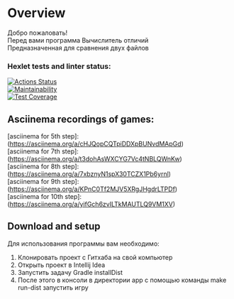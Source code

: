 # Overview
Добро пожаловать! <br>
Перед вами программа Вычислитель отличий <br>
Предназначенная для сравнения двух файлов <br>


### Hexlet tests and linter status:
[![Actions Status](https://github.com/EugeneViktP/java-project-71/actions/workflows/hexlet-check.yml/badge.svg)](https://github.com/EugeneViktP/java-project-71/actions)<br>
[![Maintainability](https://api.codeclimate.com/v1/badges/94ee7492505304b2178d/maintainability)](https://codeclimate.com/github/EugeneViktP/java-project-71/maintainability)<br>
[![Test Coverage](https://api.codeclimate.com/v1/badges/94ee7492505304b2178d/test_coverage)](https://codeclimate.com/github/EugeneViktP/java-project-71/test_coverage)

## Asciinema recordings of games: <br>

[asciinema for 5th step]:(https://asciinema.org/a/cHJQopCQTpiDDXpBUNvdMApGd) <br>
[asciinema for 7th step]:(https://asciinema.org/a/t3dohAsWXCYG7Vc4tNBLQWnKw) <br>
[asciinema for 8th step]:(https://asciinema.org/a/7xbznyN1spX30TCZX1Pb6yrnl) <br>
[asciinema for 9th step]:(https://asciinema.org/a/KPnC0Tf2MJV5XRgJHgdrLTPDf) <br>
[asciinema for 10th step]:(https://asciinema.org/a/yifGch6zvILTkMAUTLQ9VM1XV) <br>

## Download and setup

Для использования программы вам необходимо: <br>
1. Клонировать проект с Гитхаба на свой компьютер <br>
2. Открыть проект в Intellij Idea <br>
3. Запустить задачу Gradle installDist <br>
4. После этого в консоли в директории app с помощью команды make run-dist запустить игру <br>

